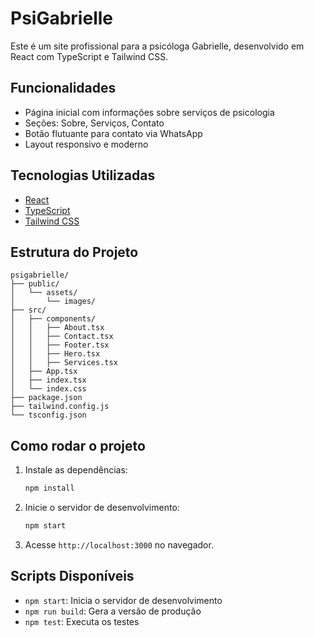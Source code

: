 # PsiGabrielle

Este é um site profissional para a psicóloga Gabrielle, desenvolvido em React com TypeScript e Tailwind CSS.

## Funcionalidades
- Página inicial com informações sobre serviços de psicologia
- Seções: Sobre, Serviços, Contato
- Botão flutuante para contato via WhatsApp
- Layout responsivo e moderno

## Tecnologias Utilizadas
- [React](https://reactjs.org/)
- [TypeScript](https://www.typescriptlang.org/)
- [Tailwind CSS](https://tailwindcss.com/)

## Estrutura do Projeto
```
psigabrielle/
├── public/
│   └── assets/
│       └── images/
├── src/
│   ├── components/
│   │   ├── About.tsx
│   │   ├── Contact.tsx
│   │   ├── Footer.tsx
│   │   ├── Hero.tsx
│   │   ├── Services.tsx
│   ├── App.tsx
│   ├── index.tsx
│   └── index.css
├── package.json
├── tailwind.config.js
└── tsconfig.json
```

## Como rodar o projeto

1. Instale as dependências:
   ```bash
   npm install
   ```
2. Inicie o servidor de desenvolvimento:
   ```bash
   npm start
   ```
3. Acesse `http://localhost:3000` no navegador.

## Scripts Disponíveis
- `npm start`: Inicia o servidor de desenvolvimento
- `npm run build`: Gera a versão de produção
- `npm test`: Executa os testes
